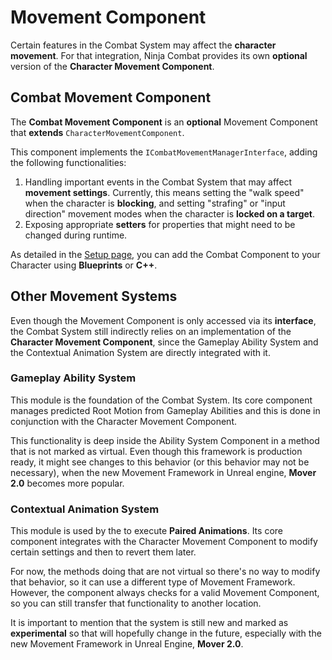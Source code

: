 # Movement Component
<primary-label ref="combat"/>

Certain features in the Combat System may affect the **character movement**. For that integration, Ninja Combat provides 
its own **optional** version of the **Character Movement Component**.

## Combat Movement Component

The **Combat Movement Component** is an **optional** Movement Component that **extends** `CharacterMovementComponent`. 

This component implements the `ICombatMovementManagerInterface`, adding the following functionalities:

1. Handling important events in the Combat System that may affect **movement settings**. Currently, this means setting the "walk speed" when the character is **blocking**, and setting "strafing" or "input direction" movement modes when the character is **locked on a target**. 
2. Exposing appropriate **setters** for properties that might need to be changed during runtime.

As detailed in the [Setup page](cbt_setup.md#movement-component), you can add the Combat Component to your Character using **Blueprints** or **C++**.

## Other Movement Systems

Even though the Movement Component is only accessed via its **interface**, the Combat System still indirectly relies on
an implementation of the **Character Movement Component**, since the Gameplay Ability System and the Contextual Animation
System are directly integrated with it.

### Gameplay Ability System

This module is the foundation of the Combat System. Its core component manages predicted Root Motion from Gameplay Abilities
and this is done in conjunction with the Character Movement Component.

This functionality is deep inside the Ability System Component in a method that is not marked as virtual. Even though
this framework is production ready, it might see changes to this behavior (or this behavior may not be necessary), when
the new Movement Framework in Unreal engine, **Mover 2.0** becomes more popular.

### Contextual Animation System

This module is used by the [](cbt_opportunity_system.md) to execute **Paired Animations**. Its core
component integrates with the Character Movement Component to modify certain settings and then to revert them later.

For now, the methods doing that are not virtual so there's no way to modify that behavior, so it can use a different type
of Movement Framework. However, the component always checks for a valid Movement Component, so you can still transfer
that functionality to another location. 

It is important to mention that the system is still new and marked as **experimental** so that will hopefully change in
the future, especially with the new Movement Framework in Unreal Engine, **Mover 2.0**.
